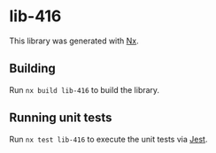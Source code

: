 # lib-416

This library was generated with [Nx](https://nx.dev).

## Building

Run `nx build lib-416` to build the library.

## Running unit tests

Run `nx test lib-416` to execute the unit tests via [Jest](https://jestjs.io).
